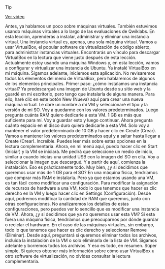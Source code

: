 > [!TIP]  
> [Ver video](https://youtu.be/H7el68gGMq8)

Antes, ya hablamos un poco sobre máquinas virtuales. También estuvimos usando máquinas virtuales a lo largo de las evaluaciones de Qwiklabs. En esta lección, aprenderás a instalar, administrar y eliminar una instancia virtual. Una instancia virtual es, apenas, una sola máquina virtual. Vamos a usar VirtualBox, el popular software de virtualización de código abierto, para administrar instancias virtuales. Encontrarás un vínculo para descargar VirtualBox en la lectura que viene justo después de esta lección. Actualmente estoy usando una máquina Windows y, en esta lección, vamos a configurar y virtualizar una instancia de Ubuntu. Ya instalé VirtualBox en mi máquina. Sigamos adelante, iniciemos esta aplicación. No revisaremos todos los elementos del menú de VirtualBox, pero hablaremos de algunos de los elementos principales. Primer paso: ¿cómo instalamos una instancia virtual? Ya predescargué una imagen de Ubuntu desde su sitio web y la guardé en mi escritorio, pero tengo que instalarla de alguna manera. Para ello, haré clic en este botón New (Nueva) aquí para crear una nueva máquina virtual. Le daré un nombre a mi VM y seleccionaré el tipo y la versión de mi SO. Voy a quedarme con los valores predeterminados. Luego pregunta cuánta RAM quiero dedicarle a esta VM. 1 GB es más que suficiente para mí. Voy a guardar esto y luego continuar. Ahora pregunta cuánto espacio en el disco duro quiero dedicarle a esta VM. Solo voy a mantener el valor predeterminado de 10 GB y hacer clic en Create (Crear). Vamos a mantener los valores predeterminados aquí y a saltar hasta llegar a Create (Crear). Increíble. Puedes leer más sobre estas opciones en la lectura complementaria. Ahora, en mi menú aquí, puedo hacer clic en Start (Iniciar) y la VM se iniciará. Me pedirá que seleccione un medio de inicio, similar a cuando inicias una unidad USB con la imagen del SO en ella. Voy a seleccionar la imagen que descargué. Y a partir de aquí, comienza la instalación. Eso es prácticamente todo. Muy bien, ¿y si decidimos que queremos usar más de 1 GB para el SO? En una máquina física, tendríamos que comprar más RAM e instalarla. Pero ya que estamos usando una VM, es tan fácil como modificar una configuración. Para modificar la asignación de recursos de hardware a una VM, todo lo que tenemos que hacer es clic derecho en la VM y luego hacer clic en Settings (Configuración). Desde aquí, podremos modificar la cantidad de RAM que queremos, junto con otras configuraciones. No analizaremos los detalles de estas configuraciones, pero puedes ver lo sencillo que es modificar una instancia de VM. Ahora, ¿y si decidimos que ya no queremos usar esta VM? Si esta fuera una máquina física, tendríamos que preocuparnos por dónde guardar o reciclar el hardware. En el caso de las máquinas virtuales, sin embargo, todo lo que tenemos que hacer es clic derecho y seleccionar Remove (Eliminar). Desde aquí, preguntará si queremos eliminar todos los archivos, incluida la instalación de la VM o solo eliminarla de la lista de VM. Sigamos adelante y borremos todos los archivos. Y eso es todo, en resumen. Súper simple. Si quieres obtener más información sobre cómo usar VirtualBox u otro software de virtualización, no olvides consultar la lectura complementaria.